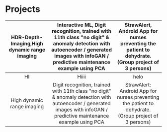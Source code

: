# Projects

HDR-Depth-Imaging,High dynamic range imaging             |  Interactive ML, Digit recognition, trained with 11th class "no digit" & anomaly detection with autoencoder / generated images with infoGAN / predictive maintenance example using PCA          |   StrawAlert, Android App for nurses preventing the patient to dehydrate. (Group project of 3 persons)
:-------------------------:|:-------------------------:|:-------------------------:
        HI                 |       Hiiii               |    helo
High dynamic range imaging    | Digit recognition, trained with 11th class "no digit" & anomaly detection with autoencoder / generated images with infoGAN / predictive maintenance example using PCA | StrawAlert: Android App for nurses preventing the patient to dehydrate. (Group project of 3 persons)





